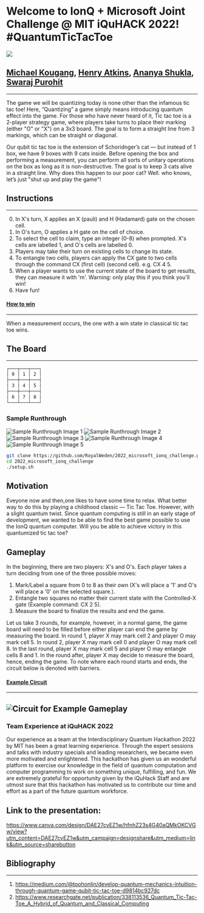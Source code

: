 # Welcome to IonQ + Microsoft Joint Challenge @ MIT iQuHACK 2022! #QuantumTicTacToe

![](Assets/Header.jpg)

[Michael Kougang](https://github.com/RoyalWeden), [Henry Atkins](https://github.com/henry-dev-atkins), [Ananya Shukla](https://github.com/ShuklaAnanya), [Swaraj Purohit](https://github.com/anomius)
-------------------------------------------------------------

****

The game we will be quantizing today is none other than the infamous tic tac toe! Here, “Quantizing” a game simply means introducing quantum effect into the game. 
For those who have never heard of it, Tic tac toe is a 2-player strategy game, where players take turns to place their marking (either "O" or "X") on a 3x3 board. The goal is to form a straight line from 3 markings, which can be straight or diagonal.

Our qubit tic tac toe is the extension of Schoridnger’s cat — but instead of 1 box, we have 9 boxes with 9 cats inside. Before opening the box and performing a measurement, you can perform all sorts of unitary operations on the box as long as it is non-destructive. The goal is to keep 3 cats alive in a straight line. Why does this happen to our poor cat? Well. who knows, let’s just "shut up and play the game"!

## Instructions
----------------------------------------------------
0. In X's turn, X applies an X (pauli) and H (Hadamard) gate on the chosen
   cell.
1. In O's turn, O applies a H gate on the cell of choice.
2. To select the cell to claim, type an integer (0-8) when prompted. 
   X's cells are labelled 1, and O's cells are labelled 0.
3. Players may take their turn on existing cells
   to change its state.
4. To entangle two cells, players can apply the
   CX gate to two cells through the command
   CX (first cell) (second cell). e.g. CX 4 5.
5. When a player wants to use the current state
   of the board to get results, they can measure it
   with 'm'. Warning: only play this if you think you'll win!
6. Have fun!

#### <u>How to win</u>
----------------------------------------------------

When a measurement occurs, the one with a win state in classical tic tac toe wins.

##  The Board
----------------------------------------------------

```bash
┌───┬───┬───┐
│ 0 │ 1 │ 2 │
├───┼───┼───┤
│ 3 │ 4 │ 5 │
├───┼───┼───┤
│ 6 │ 7 │ 8 │
└───┴───┴───┘
```


### Sample Runthrough
![Sample Runthrough Image 1](Assets/output1.jpg)
![Sample Runthrough Image 2](Assets/output2.jpg)
![Sample Runthrough Image 3](Assets/output3.jpg)
![Sample Runthrough Image 4](Assets/output4.jpg)
![Sample Runthrough Image 5](Assets/output5.jpg)


```bash
git clone https://github.com/RoyalWeden/2022_microsoft_ionq_challenge.git
cd 2022_microsoft_ionq_challenge
./setup.sh
```

## Motivation
Eveyone now and then,one likes to have some time to relax. What better way to do this by playing a childhood classic — Tic Tac Toe. However, with a slight quantum twist. Since quantum computing is still in an early stage of development, we wanted to be able to find the best game possible to use the IonQ quantum computer. Will you be able to achieve victory in this quantumized tic tac toe?

## Gameplay
In the beginning, there are two players: X's and O's. Each player takes a turn deciding from one of the three possible moves:
1. Mark/Label a square from 0 to 8 as their own (X's will place a '1' and O's will place a '0' on the selected square.).
2. Entangle two squares no matter their current state with the Controlled-X gate (Example command: CX 2 5).
3. Measure the board to finalize the results and end the game.

Let us take 3 rounds, for example, however, in a normal game, the game board will need to be filled before either player can end the game by measuring the board. In round 1, player X may mark cell 2 and player O may mark cell 5. In round 2, player X may mark cell 0 and player O may mark cell 8. In the last round, player X may mark cell 5 and player O may entangle cells 8 and 1. In the round after, player X may decide to measure the board, hence, ending the game. To note where each round starts and ends, the circuit below is denoted with barriers.

#### <u>Example Circuit</u>
------
![Circuit for Example Gameplay](Assets/ExampleCircuitTTT.png)
------

### Team Experience at iQuHACK 2022
Our experience as a team at the Interdisciplinary Quantum Hackathon 2022 by MIT has been a great learning experience. Through the expert sessions and talks with industry specials and leading researchers, we became even more motivated and enlightened. This hackathon has given us an wonderful platform to exercise our knowledge in the field of quantum computation and computer programming to work on something unique, fulfilling, and fun. We are extremely grateful for opportunity given by the iQuHack Staff and are utmost sure that this hackathon has motivated us to contribute our time and effort as a part of the future quantum workforce.

## Link to the presentation:
https://www.canva.com/design/DAE27cvEZ1w/hfnhZ23s4G40aQMkOKCVGw/view?utm_content=DAE27cvEZ1w&utm_campaign=designshare&utm_medium=link&utm_source=sharebutton


## Bibliography
----------------------------------------------------

1) https://medium.com/@toohonlin/develop-quantum-mechanics-intuition-through-quantum-game-qubit-tic-tac-toe-d9814bc927dc
2) https://www.researchgate.net/publication/338113536_Quantum_Tic-Tac-Toe_A_Hybrid_of_Quantum_and_Classical_Computing
